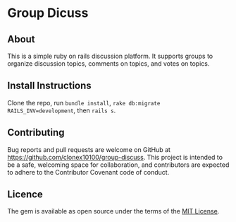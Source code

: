 # Group Dicuss
## About
This is a simple ruby on rails discussion platform. It supports groups to organize discussion topics, comments on topics, and votes on topics.
## Install Instructions
Clone the repo, run `bundle install`, `rake db:migrate RAILS_INV=development`, then `rails s`.
## Contributing
Bug reports and pull requests are welcome on GitHub at https://github.com/clonex10100/group-discuss. This project is intended to be a safe, welcoming space for collaboration, and contributors are expected to adhere to the Contributor Covenant code of conduct.
## Licence
The gem is available as open source under the terms of the [MIT License](http://opensource.org/licenses/MIT).

